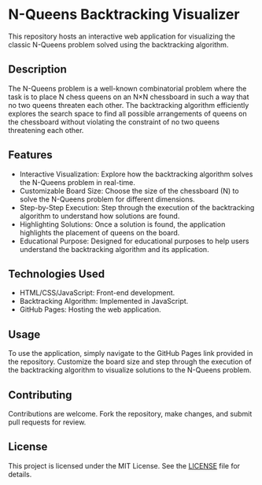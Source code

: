# N-Queens Backtracking Visualizer

This repository hosts an interactive web application for visualizing the classic N-Queens problem solved using the backtracking algorithm.

## Description

The N-Queens problem is a well-known combinatorial problem where the task is to place N chess queens on an N×N chessboard in such a way that no two queens threaten each other. The backtracking algorithm efficiently explores the search space to find all possible arrangements of queens on the chessboard without violating the constraint of no two queens threatening each other.

## Features

- Interactive Visualization: Explore how the backtracking algorithm solves the N-Queens problem in real-time.
- Customizable Board Size: Choose the size of the chessboard (N) to solve the N-Queens problem for different dimensions.
- Step-by-Step Execution: Step through the execution of the backtracking algorithm to understand how solutions are found.
- Highlighting Solutions: Once a solution is found, the application highlights the placement of queens on the board.
- Educational Purpose: Designed for educational purposes to help users understand the backtracking algorithm and its application.

## Technologies Used

- HTML/CSS/JavaScript: Front-end development.
- Backtracking Algorithm: Implemented in JavaScript.
- GitHub Pages: Hosting the web application.

## Usage

To use the application, simply navigate to the GitHub Pages link provided in the repository. Customize the board size and step through the execution of the backtracking algorithm to visualize solutions to the N-Queens problem.

## Contributing

Contributions are welcome. Fork the repository, make changes, and submit pull requests for review.

## License

This project is licensed under the MIT License. See the [LICENSE](LICENSE) file for details.



